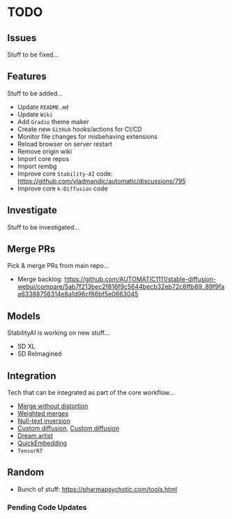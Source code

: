 # TODO

## Issues

Stuff to be fixed...


## Features

Stuff to be added...

- Update `README.md`
- Update `Wiki`
- Add `Gradio` theme maker
- Create new `GitHub` hooks/actions for CI/CD  
- Monitor file changes for misbehaving extensions
- Reload browser on server restart
- Remove origin wiki
- Import core repos
- Import rembg
- Improve core `Stability-AI` code: <https://github.com/vladmandic/automatic/discussions/795>
- Improve core `k-Diffusion` code

## Investigate

Stuff to be investigated...


## Merge PRs

Pick & merge PRs from main repo...

- Merge backlog: <https://github.com/AUTOMATIC1111/stable-diffusion-webui/compare/5ab7f213bec2f816f9c5644becb32eb72c8ffb89..89f9faa63388756314e8a1d96cf86bf5e0663045>

## Models

StabilityAI is working on new stuff...

- SD XL
- SD ReImagined

## Integration

Tech that can be integrated as part of the core workflow...

- [Merge without distortion](https://github.com/ogkalu2/Merge-Stable-Diffusion-models-without-distortion)
- [Weighted merges](https://github.com/bbc-mc/sdweb-merge-block-weighted-gui/tree/master)
- [Null-text inversion](https://github.com/ouhenio/null-text-inversion-colab)
- [Custom diffusion](https://github.com/guaneec/custom-diffusion-webui), [Custom diffusion](https://www.cs.cmu.edu/~custom-diffusion/)
- [Dream artist](https://github.com/7eu7d7/DreamArtist-sd-webui-extension)
- [QuickEmbedding](https://github.com/ethansmith2000/QuickEmbedding)
- `TensorRT`

## Random

- Bunch of stuff: <https://pharmapsychotic.com/tools.html>

### Pending Code Updates

